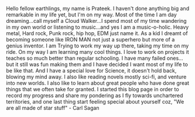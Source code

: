 Hello fellow earthlings, my name is Prateek. I haven't done anything big and remarkable in my life yet, but I'm on my way. Most of the time I am day dreaming...call myself a Cloud Walker...I spend most of my time wandering in my own world or listening to music...and yes I am a music-o-holic. Heavy metal, Hard rock, Punk rock, hip hop, EDM just name it. As a kid I dreamt of becoming someone like IRON MAN not just a superhero but more of a genius inventor. I am Trying to work my way up there, taking my time on my ride. On my way I am learning many cool things. I love to work on projects it teaches so much better than regular schooling. I have many failed ones… but it still was fun making them and I have decided I want most of my life to be like that. And I have a special love for Science, it doesn't hold back, blowing my mind away. I also like reading novels mostly sci-fi, and venture into new worlds. I also like to learn about great people who have done great things that we often take for granted. I started this blog page in order to record my progress and share my pondering as I fly towards unchartered territories, and one last thing start feeling special about yourself coz, "We are all made of star stuff" - Carl Sagan
